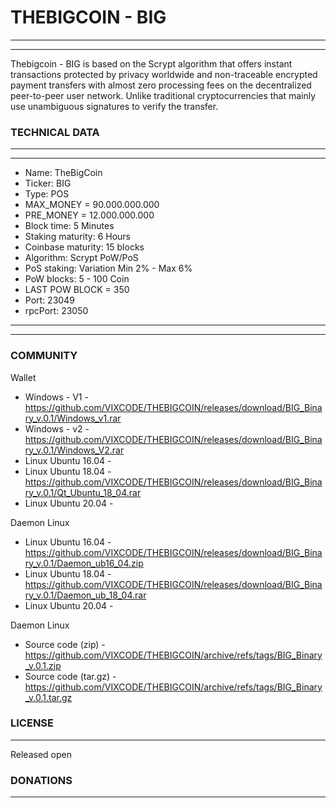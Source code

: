 # THEBIGCOIN - BIG

-------
-------

Thebigcoin - BIG is based on the Scrypt algorithm that offers instant transactions protected by privacy worldwide and non-traceable encrypted payment transfers with almost zero processing fees on the decentralized peer-to-peer user network. Unlike traditional cryptocurrencies that mainly use unambiguous signatures to verify the transfer.
  
### TECHNICAL DATA

-------
-------
  *  Name: TheBigCoin
  *  Ticker: BIG
  *  Type: POS
  *  MAX_MONEY = 90.000.000.000
  *  PRE_MONEY =  12.000.000.000
  *  Block time: 5 Minutes
  *  Staking maturity: 6 Hours
  *  Coinbase maturity: 15 blocks
  *  Algorithm: Scrypt PoW/PoS
  *  PoS staking: Variation Min 2% - Max 6% 
  *  PoW blocks: 5 - 100 Coin
  *  LAST POW BLOCK = 350
  *  Port: 23049
  *  rpcPort: 23050
-------
-------

### COMMUNITY

Wallet

* Windows -       V1 - https://github.com/VIXCODE/THEBIGCOIN/releases/download/BIG_Binary_v.0.1/Windows_v1.rar
* Windows -       v2 - https://github.com/VIXCODE/THEBIGCOIN/releases/download/BIG_Binary_v.0.1/Windows_V2.rar
* Linux Ubuntu 16.04 - 
* Linux Ubuntu 18.04 - https://github.com/VIXCODE/THEBIGCOIN/releases/download/BIG_Binary_v.0.1/Qt_Ubuntu_18_04.rar
* Linux Ubuntu 20.04 - 

Daemon Linux

* Linux Ubuntu 16.04 - https://github.com/VIXCODE/THEBIGCOIN/releases/download/BIG_Binary_v.0.1/Daemon_ub16_04.zip
* Linux Ubuntu 18.04 - https://github.com/VIXCODE/THEBIGCOIN/releases/download/BIG_Binary_v.0.1/Daemon_ub_18_04.rar
* Linux Ubuntu 20.04 - 

Daemon Linux

* Source code (zip)    - https://github.com/VIXCODE/THEBIGCOIN/archive/refs/tags/BIG_Binary_v.0.1.zip
* Source code (tar.gz) - https://github.com/VIXCODE/THEBIGCOIN/archive/refs/tags/BIG_Binary_v.0.1.tar.gz

### LICENSE
-------

Released open

### DONATIONS
-------



